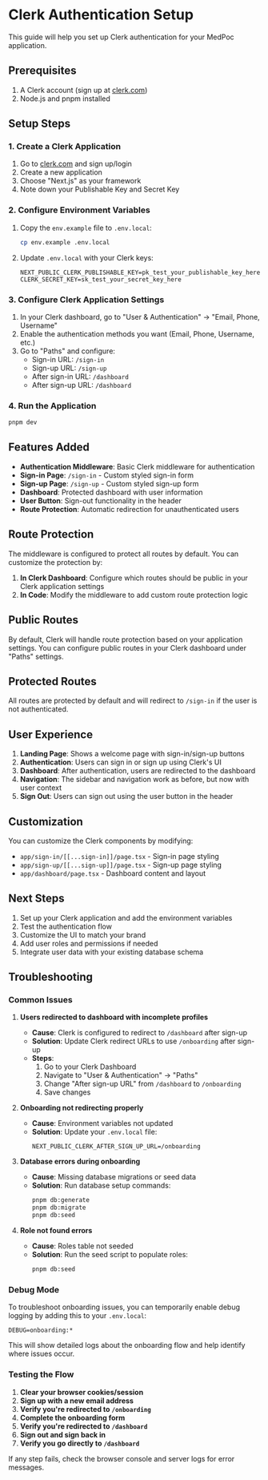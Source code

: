 # Clerk Authentication Setup

This guide will help you set up Clerk authentication for your MedPoc application.

## Prerequisites

1. A Clerk account (sign up at [clerk.com](https://clerk.com))
2. Node.js and pnpm installed

## Setup Steps

### 1. Create a Clerk Application

1. Go to [clerk.com](https://clerk.com) and sign up/login
2. Create a new application
3. Choose "Next.js" as your framework
4. Note down your Publishable Key and Secret Key

### 2. Configure Environment Variables

1. Copy the `env.example` file to `.env.local`:

   ```bash
   cp env.example .env.local
   ```

2. Update `.env.local` with your Clerk keys:
   ```env
   NEXT_PUBLIC_CLERK_PUBLISHABLE_KEY=pk_test_your_publishable_key_here
   CLERK_SECRET_KEY=sk_test_your_secret_key_here
   ```

### 3. Configure Clerk Application Settings

1. In your Clerk dashboard, go to "User & Authentication" → "Email, Phone, Username"
2. Enable the authentication methods you want (Email, Phone, Username, etc.)
3. Go to "Paths" and configure:
   - Sign-in URL: `/sign-in`
   - Sign-up URL: `/sign-up`
   - After sign-in URL: `/dashboard`
   - After sign-up URL: `/dashboard`

### 4. Run the Application

```bash
pnpm dev
```

## Features Added

- **Authentication Middleware**: Basic Clerk middleware for authentication
- **Sign-in Page**: `/sign-in` - Custom styled sign-in form
- **Sign-up Page**: `/sign-up` - Custom styled sign-up form
- **Dashboard**: Protected dashboard with user information
- **User Button**: Sign-out functionality in the header
- **Route Protection**: Automatic redirection for unauthenticated users

## Route Protection

The middleware is configured to protect all routes by default. You can customize the protection by:

1. **In Clerk Dashboard**: Configure which routes should be public in your Clerk application settings
2. **In Code**: Modify the middleware to add custom route protection logic

## Public Routes

By default, Clerk will handle route protection based on your application settings. You can configure public routes in your Clerk dashboard under "Paths" settings.

## Protected Routes

All routes are protected by default and will redirect to `/sign-in` if the user is not authenticated.

## User Experience

1. **Landing Page**: Shows a welcome page with sign-in/sign-up buttons
2. **Authentication**: Users can sign in or sign up using Clerk's UI
3. **Dashboard**: After authentication, users are redirected to the dashboard
4. **Navigation**: The sidebar and navigation work as before, but now with user context
5. **Sign Out**: Users can sign out using the user button in the header

## Customization

You can customize the Clerk components by modifying:

- `app/sign-in/[[...sign-in]]/page.tsx` - Sign-in page styling
- `app/sign-up/[[...sign-up]]/page.tsx` - Sign-up page styling
- `app/dashboard/page.tsx` - Dashboard content and layout

## Next Steps

1. Set up your Clerk application and add the environment variables
2. Test the authentication flow
3. Customize the UI to match your brand
4. Add user roles and permissions if needed
5. Integrate user data with your existing database schema

## Troubleshooting

### Common Issues

1. **Users redirected to dashboard with incomplete profiles**

   - **Cause**: Clerk is configured to redirect to `/dashboard` after sign-up
   - **Solution**: Update Clerk redirect URLs to use `/onboarding` after sign-up
   - **Steps**:
     1. Go to your Clerk Dashboard
     2. Navigate to "User & Authentication" → "Paths"
     3. Change "After sign-up URL" from `/dashboard` to `/onboarding`
     4. Save changes

2. **Onboarding not redirecting properly**

   - **Cause**: Environment variables not updated
   - **Solution**: Update your `.env.local` file:
     ```env
     NEXT_PUBLIC_CLERK_AFTER_SIGN_UP_URL=/onboarding
     ```

3. **Database errors during onboarding**

   - **Cause**: Missing database migrations or seed data
   - **Solution**: Run database setup commands:
     ```bash
     pnpm db:generate
     pnpm db:migrate
     pnpm db:seed
     ```

4. **Role not found errors**
   - **Cause**: Roles table not seeded
   - **Solution**: Run the seed script to populate roles:
     ```bash
     pnpm db:seed
     ```

### Debug Mode

To troubleshoot onboarding issues, you can temporarily enable debug logging by adding this to your `.env.local`:

```env
DEBUG=onboarding:*
```

This will show detailed logs about the onboarding flow and help identify where issues occur.

### Testing the Flow

1. **Clear your browser cookies/session**
2. **Sign up with a new email address**
3. **Verify you're redirected to `/onboarding`**
4. **Complete the onboarding form**
5. **Verify you're redirected to `/dashboard`**
6. **Sign out and sign back in**
7. **Verify you go directly to `/dashboard`**

If any step fails, check the browser console and server logs for error messages.
